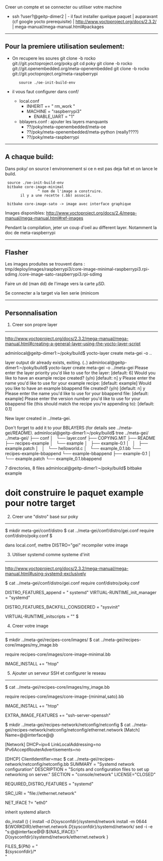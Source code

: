 Creer un compte et se connecter      ou     utiliser votre machine
- ssh ?user?@geitp-dimer2             |     - il faut installer quelque paquet 
                                      |	auparavant (cf google yocto prerequisite)
                                      |     http://www.yoctoproject.org/docs/2.3.2/
				      |     mega-manual/mega-manual.html#packages

---------------------------------------
Pour la premiere utilisation seulement:
---------------------------------------

- On recupere les soures
  git clone -b rocko git://git.yoctoproject.org/poky.git
      cd poky
      	 git clone -b rocko git://git.openembedded.org/meta-openembedded
	     git clone -b rocko git://git.yoctoproject.org/meta-raspberrypi

	     source ./oe-init-build-env

- il vous faut configurer dans conf/
  - local.conf
	- INHERIT += " rm_work "
	- MACHINE = "raspberrypi3"
    	- ENABLE_UART = "1"
  - bblayers.conf : ajouter les layers manquants
	- ??/poky/meta-openembedded/meta-oe
	- ??/poky/meta-openembedded/meta-python (really????)
	- ??/poky/meta-raspberrypi

---------------
A chaque build:
---------------

Dans poky/ on source l environnement si ce n est pas deja fait et on lance le build.

     source ./oe-init-build-env
     bitbake core-image-minimal
                   ^ nom de l'image a construire.
		   il y a une recette (.bb) associé.

     bitbake core-image-sato -> image avec interface graphique

Images disponibles:
http://www.yoctoproject.org/docs/2.4/mega-manual/mega-manual.html#ref-images

Pendant la compilation, jeter un coup d'oeil au different layer.
Notamment la doc de meta-raspberrypi

-------
Flasher
-------

Les images produites se trouvent dans :
    tmp/deploy/images/raspberrypi3/core-image-minimal-raspberrypi3.rpi-sdimg
	                              /core-image-sato-raspberrypi3.rpi-sdimg

Faire un dd (man dd) de l'image vers la carte µSD.

Se connecter a la target via lien serie (minicom

----------------
Personnalisation
----------------

1. Creer son propre layer
-------------------------

http://www.yoctoproject.org/docs/2.3.2/mega-manual/mega-manual.html#creating-a-general-layer-using-the-yocto-layer-script

adminlocal@geitp-dimer1:~/poky/build$ yocto-layer create meta-gei -o ..

layer output dir already exists, exiting. (..)
adminlocal@geitp-dimer1:~/poky/build$ yocto-layer create meta-gei -o ../meta-gei
Please enter the layer priority you'd like to use for the layer: [default: 6]
Would you like to have an example recipe created? (y/n) [default: n] y
Please enter the name you'd like to use for your example recipe: [default: example]
Would you like to have an example bbappend file created? (y/n) [default: n] y
Please enter the name you'd like to use for your bbappend file: [default: example]
Please enter the version number you'd like to use for your bbappend file (this should match the recipe you're appending to): [default: 0.1]

New layer created in ../meta-gei.

Don't forget to add it to your BBLAYERS (for details see ../meta-gei/README).
adminlocal@geitp-dimer1:~/poky/build$ tree ../meta-gei/
../meta-gei/
├── conf
│   └── layer.conf
├── COPYING.MIT
├── README
├── recipes-example
│   └── example
│       ├── example-0.1
│       │   ├── example.patch
│       │   └── helloworld.c
│       └── example_0.1.bb
└── recipes-example-bbappend
    └── example-bbappend
            ├── example-0.1
	            │   └── example.patch
		            └── example_0.1.bbappend

7 directories, 8 files
adminlocal@geitp-dimer1:~/poky/build$ bitbake example
# doit construire le paquet example pour notre target

2. Creer une "distro" basé sur poky
-----------------------------------

$ mkdir meta-gei/conf/distro
$ cat ../meta-gei/conf/distro/gei.conf
require conf/distro/poky.conf
$

dans local.conf, mettre DISTRO="gei"
recompiler votre image

3. Utiliser systemd comme systeme d'init
----------------------------------------

http://www.yoctoproject.org/docs/2.3.2/mega-manual/mega-manual.html#using-systemd-exclusively

$ cat ../meta-gei/conf/distro/gei.conf
require conf/distro/poky.conf

DISTRO_FEATURES_append = " systemd"
VIRTUAL-RUNTIME_init_manager = "systemd"

DISTRO_FEATURES_BACKFILL_CONSIDERED = "sysvinit"

VIRTUAL-RUNTIME_initscripts = ""
$

4. Creer votre image
--------------------

$ mkdir ../meta-gei/recipes-core/images/
$ cat  ../meta-gei/recipes-core/images/my_image.bb

require recipes-core/images/core-image-minimal.bb

IMAGE_INSTALL += "htop"


5. Ajouter un serveur SSH et configurer le reseau
-------------------------------------------------

$ cat  ../meta-gei/recipes-core/images/my_image.bb

require recipes-core/images/core-image-{minimal,sato}.bb

IMAGE_INSTALL += "htop"

EXTRA_IMAGE_FEATURES += "ssh-server-openssh"

$ mkdir ../meta-gei/recipes-network/netconfig/netconfig
$ cat ../meta-gei/recipes-network/netconfig/netconfig/ethernet.network
[Match]
Name=@@interface@@

[Network]
DHCP=ipv4
LinkLocalAddressing=no
IPv6AcceptRouterAdvertisements=no

[DHCP]
ClientIdentifier=mac
$ cat ../meta-gei/recipes-network/netconfig/netconfig.bb
SUMMARY = "Systemd network configuration"
DESCRIPTION = "Scripts and configuration files to set up networking on server."
SECTION = "console/network"
LICENSE="CLOSED"

REQUIRED_DISTRO_FEATURES = "systemd"

SRC_URI = "file://ethernet.network"

NET_IFACE ?= "eth0"

inherit systemd allarch

do_install () {
	      install -d ${D}${sysconfdir}/systemd/network
              install -m 0644 ${WORKDIR}/ethernet.network ${D}${sysconfdir}/systemd/network/
	      sed -i -e "s:@@interface@@:${NAS_IFACE}:" ${D}${sysconfdir}/systemd/network/ethernet.network
}

FILES_${PN} = " \
	       ${sysconfdir}/* \
"